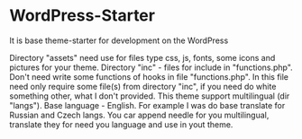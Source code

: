 # WordPress-Starter
It is base theme-starter for development on the WordPress

Directory "assets" need use for files type css, js, fonts, some icons and pictures for your theme.
Directory "inc" - files for include in "functions.php".
Don't need write some functions of hooks in file "functions.php". In this file need only require some file(s) from directory "inc", if you need do white something other, what I don't provided.
This theme support multilingual (dir "langs"). Base language - English. For example I was do base translate for Russian and Czech langs. You car append needle for you multilingual, translate they for need you language and use in yout theme.